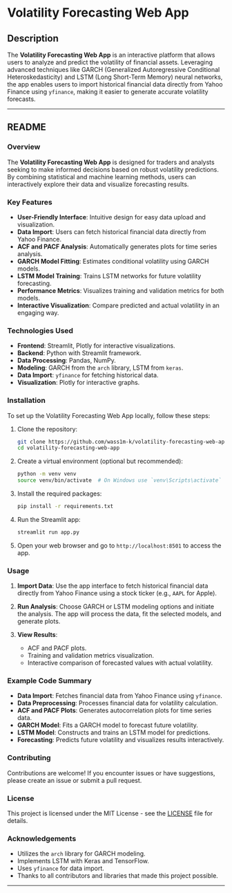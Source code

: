 # Volatility Forecasting Web App

## Description
The **Volatility Forecasting Web App** is an interactive platform that allows users to analyze and predict the volatility of financial assets. Leveraging advanced techniques like GARCH (Generalized Autoregressive Conditional Heteroskedasticity) and LSTM (Long Short-Term Memory) neural networks, the app enables users to import historical financial data directly from Yahoo Finance using `yfinance`, making it easier to generate accurate volatility forecasts.

---

## README

### Overview
The **Volatility Forecasting Web App** is designed for traders and analysts seeking to make informed decisions based on robust volatility predictions. By combining statistical and machine learning methods, users can interactively explore their data and visualize forecasting results.

### Key Features
- **User-Friendly Interface**: Intuitive design for easy data upload and visualization.
- **Data Import**: Users can fetch historical financial data directly from Yahoo Finance.
- **ACF and PACF Analysis**: Automatically generates plots for time series analysis.
- **GARCH Model Fitting**: Estimates conditional volatility using GARCH models.
- **LSTM Model Training**: Trains LSTM networks for future volatility forecasting.
- **Performance Metrics**: Visualizes training and validation metrics for both models.
- **Interactive Visualization**: Compare predicted and actual volatility in an engaging way.

### Technologies Used
- **Frontend**: Streamlit, Plotly for interactive visualizations.
- **Backend**: Python with Streamlit framework.
- **Data Processing**: Pandas, NumPy.
- **Modeling**: GARCH from the `arch` library, LSTM from `keras`.
- **Data Import**: `yfinance` for fetching historical data.
- **Visualization**: Plotly for interactive graphs.

### Installation
To set up the Volatility Forecasting Web App locally, follow these steps:

1. Clone the repository:
   ```bash
   git clone https://github.com/wass1m-k/volatility-forecasting-web-app.git
   cd volatility-forecasting-web-app
   ```

2. Create a virtual environment (optional but recommended):
   ```bash
   python -m venv venv
   source venv/bin/activate  # On Windows use `venv\Scripts\activate`
   ```

3. Install the required packages:
   ```bash
   pip install -r requirements.txt
   ```

4. Run the Streamlit app:
   ```bash
   streamlit run app.py
   ```

5. Open your web browser and go to `http://localhost:8501` to access the app.

### Usage
1. **Import Data**: Use the app interface to fetch historical financial data directly from Yahoo Finance using a stock ticker (e.g., `AAPL` for Apple).
   
2. **Run Analysis**: Choose GARCH or LSTM modeling options and initiate the analysis. The app will process the data, fit the selected models, and generate plots.

3. **View Results**: 
   - ACF and PACF plots.
   - Training and validation metrics visualization.
   - Interactive comparison of forecasted values with actual volatility.

### Example Code Summary
- **Data Import**: Fetches financial data from Yahoo Finance using `yfinance`.
- **Data Preprocessing**: Processes financial data for volatility calculation.
- **ACF and PACF Plots**: Generates autocorrelation plots for time series data.
- **GARCH Model**: Fits a GARCH model to forecast future volatility.
- **LSTM Model**: Constructs and trains an LSTM model for predictions.
- **Forecasting**: Predicts future volatility and visualizes results interactively.

### Contributing
Contributions are welcome! If you encounter issues or have suggestions, please create an issue or submit a pull request.

### License
This project is licensed under the MIT License - see the [LICENSE](LICENSE) file for details.

### Acknowledgements
- Utilizes the `arch` library for GARCH modeling.
- Implements LSTM with Keras and TensorFlow.
- Uses `yfinance` for data import.
- Thanks to all contributors and libraries that made this project possible.

---
